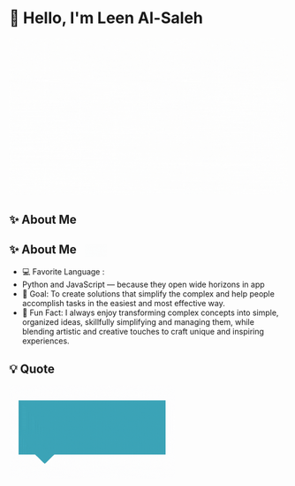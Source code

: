# 👋 Hello, I'm Leen Al-Saleh

![Leen](./leen.gif)


## ✨ About Me  

<h2>
  ✨ About Me 
  <img src="./team/Leen_Al-Saleh/lolo.gif" alt="Lolo" width="40" style="vertical-align: middle; margin-left: 10px;"/>
</h2>


- 💻 Favorite Language :
-  Python and JavaScript — because they open wide horizons in app
- 🎯 Goal: To create solutions that simplify the complex and help people accomplish tasks in the easiest and most effective way.
- 🌸 Fun Fact: I always enjoy transforming complex concepts into simple, organized ideas, skillfully simplifying and managing them, while blending artistic and creative touches to craft unique and inspiring experiences.

## 💡 Quote
> <p align="center">
  <img src="./Leen.gif" alt="Leen" width="300"/>
</p>
